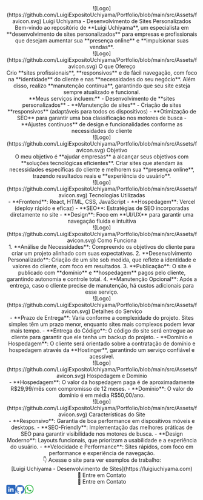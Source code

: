 <div align="center">
  ![Logo](https://github.com/LuigiExpositoUchiyama/Portfolio/blob/main/src/Assets/favicon.svg) 
  Luigi Uchiyama - Desenvolvimento de Sites Personalizados
</div>

<div align="center">
  Bem-vindo ao repositório de **Luigi Uchiyama**, um especialista em **desenvolvimento de sites personalizados** para empresas e profissionais que desejam aumentar sua **presença online** e **impulsionar suas vendas**.
</div>

<div align="center">
  ![Logo](https://github.com/LuigiExpositoUchiyama/Portfolio/blob/main/src/Assets/favicon.svg) 
  O que Ofereço
</div>

<div align="center">
  Crio **sites profissionais**, **responsivos** e de fácil navegação, com foco na **identidade** do cliente e nas **necessidades do seu negócio**. Além disso, realizo **manutenção contínua**, garantindo que seu site esteja sempre atualizado e funcional.
</div>

<div align="center">
  **Meus serviços incluem:**
  - Desenvolvimento de **sites personalizados**
  - **Manutenção de sites**
  - Criação de sites **responsivos** (adaptáveis para todos os dispositivos)
  - **Otimização de SEO** para garantir uma boa classificação nos motores de busca
  - **Ajustes contínuos** de design e funcionalidades conforme as necessidades do cliente
</div>

<div align="center">
  ![Logo](https://github.com/LuigiExpositoUchiyama/Portfolio/blob/main/src/Assets/favicon.svg) 
  Objetivo
</div>

<div align="center">
  O meu objetivo é **ajudar empresas** a alcançar seus objetivos com **soluções tecnológicas eficientes**. Criar sites que atendam às necessidades específicas do cliente e melhorem sua **presença online**, trazendo resultados reais e **experiência do usuário**.
</div>

<div align="center">
  ![Logo](https://github.com/LuigiExpositoUchiyama/Portfolio/blob/main/src/Assets/favicon.svg) 
  Tecnologias Utilizadas
</div>

<div align="center">
  - **Frontend**: React, HTML, CSS, JavaScript
  - **Hospedagem**: Vercel (deploy rápido e eficaz)
  - **SEO**: Estratégias de SEO incorporadas diretamente no site
  - **Design**: Foco em **UI/UX** para garantir uma navegação fluída e intuitiva
</div>

<div align="center">
  ![Logo](https://github.com/LuigiExpositoUchiyama/Portfolio/blob/main/src/Assets/favicon.svg) 
  Como Funciona
</div>

<div align="center">
  1. **Análise de Necessidades**: Compreendo os objetivos do cliente para criar um projeto alinhado com suas expectativas.
  2. **Desenvolvimento Personalizado**: Criação de um site sob medida, que reflete a identidade e valores do cliente, com foco em resultados.
  3. **Publicação**: O site é publicado com **domínio** e **hospedagem** pagos pelo cliente, garantindo autonomia e controle total.
  4. **Manutenção Opcional**: Após a entrega, caso o cliente precise de manutenção, há custos adicionais para esse serviço.
</div>

<div align="center">
  ![Logo](https://github.com/LuigiExpositoUchiyama/Portfolio/blob/main/src/Assets/favicon.svg) 
  Detalhes do Serviço
</div>

<div align="center">
  - **Prazo de Entrega**: Varia conforme a complexidade do projeto. Sites simples têm um prazo menor, enquanto sites mais complexos podem levar mais tempo.
  - **Entrega do Código**: O código do site será entregue ao cliente para garantir que ele tenha um backup do projeto.
  - **Domínio e Hospedagem**: O cliente será orientado sobre a contratação de domínio e hospedagem através da **Hostinger**, garantindo um serviço confiável e acessível.
</div>

<div align="center">
  ![Logo](https://github.com/LuigiExpositoUchiyama/Portfolio/blob/main/src/Assets/favicon.svg) 
  Hospedagem e Domínio
</div>

<div align="center">
  - **Hospedagem**: O valor da hospedagem paga é de aproximadamente R$29,99/mês com compromisso de 12 meses.
  - **Domínio**: O valor do domínio é em média R$50,00/ano.
</div>

<div align="center">
  ![Logo](https://github.com/LuigiExpositoUchiyama/Portfolio/blob/main/src/Assets/favicon.svg) 
  Características do Site
</div>

<div align="center">
  - **Responsivo**: Garantia de boa performance em dispositivos móveis e desktops.
  - **SEO-Friendly**: Implementação das melhores práticas de SEO para garantir visibilidade nos motores de busca.
  - **Design Moderno**: Layouts funcionais, que priorizam a usabilidade e a experiência do usuário.
  - **Velocidade e Performance**: Sites rápidos, com foco em performance e experiência de navegação.
</div>

<div align="center">
  👇 Acesse o site para ver exemplos de trabalho:
</div>

<div align="center">
  [Luigi Uchiyama - Desenvolvimento de Sites](https://luigiuchiyama.com) <!-- Substitua pelo link real -->
</div>

<div align="center">
  📩 Entre em Contato
</div>

<div align="center">
  📩 Entre em Contato
</div>

<div align="center" style="display: flex; gap: 10;">
  <a href="https://www.linkedin.com/in/luigi-uchiyama/">
    <img src="https://github.com/LuigiExpositoUchiyama/Portfolio/blob/main/src/Assets/linkedin%202.0.svg" width="24" height="24">
  </a>
  <a href="https://github.com/LuigiExpositoUchiyama">
    <img src="https://github.com/LuigiExpositoUchiyama/Portfolio/blob/main/src/Assets/Github2.svg" width="24" height="24">
  </a>
  <a href="https://wa.me/5511957047874">
    <img src="https://github.com/LuigiExpositoUchiyama/Portfolio/blob/main/src/Assets/wpp.svg" width="24" height="24">
  </a>
</div>
